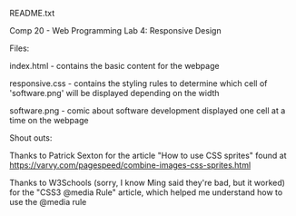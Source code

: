 README.txt

Comp 20 - Web Programming
Lab 4: Responsive Design


Files:

index.html - contains the basic content for the webpage

responsive.css - contains the styling rules to determine which cell of 'software.png' will be displayed depending on the width

software.png - comic about software development displayed one cell at a time on the webpage


Shout outs:

Thanks to Patrick Sexton for the article "How to use CSS sprites" found at https://varvy.com/pagespeed/combine-images-css-sprites.html


Thanks to W3Schools (sorry, I know Ming said they're bad, but it worked) for the "CSS3 @media Rule" article, which helped me understand how to use the @media rule